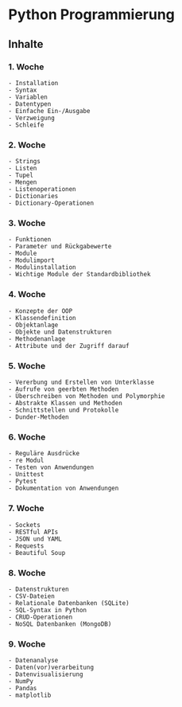 # Python Programmierung


## Inhalte


### 1. Woche
	- Installation
	- Syntax
	- Variablen
	- Datentypen
	- Einfache Ein-/Ausgabe
	- Verzweigung
	- Schleife
### 2. Woche
	- Strings
	- Listen
	- Tupel
	- Mengen
	- Listenoperationen
	- Dictionaries
	- Dictionary-Operationen
### 3. Woche
	- Funktionen
	- Parameter und Rückgabewerte
	- Module
	- Modulimport
	- Modulinstallation
	- Wichtige Module der Standardbibliothek
### 4. Woche
	- Konzepte der OOP
	- Klassendefinition
	- Objektanlage
	- Objekte und Datenstrukturen
	- Methodenanlage
	- Attribute und der Zugriff darauf
### 5. Woche
	- Vererbung und Erstellen von Unterklasse
	- Aufrufe von geerbten Methoden
	- Überschreiben von Methoden und Polymorphie
	- Abstrakte Klassen und Methoden
	- Schnittstellen und Protokolle
	- Dunder-Methoden
### 6. Woche
	- Reguläre Ausdrücke
	- re Modul
	- Testen von Anwendungen
	- Unittest
	- Pytest
	- Dokumentation von Anwendungen
### 7. Woche
	- Sockets
	- RESTful APIs
	- JSON und YAML
	- Requests
	- Beautiful Soup
### 8. Woche
	- Datenstrukturen
	- CSV-Dateien
	- Relationale Datenbanken (SQLite)
	- SQL-Syntax in Python
	- CRUD-Operationen
	- NoSQL Datenbanken (MongoDB)
### 9. Woche
	- Datenanalyse
	- Daten(vor)verarbeitung
	- Datenvisualisierung
	- NumPy
	- Pandas
	- matplotlib